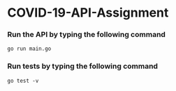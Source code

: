 # COVID-19-API-Assignment

### Run the API by typing the following command
```
go run main.go
```

### Run tests by typing the following command
```
go test -v
```
